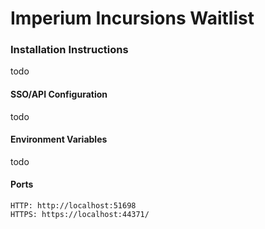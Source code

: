 # Imperium Incursions Waitlist

### Installation Instructions
todo

#### SSO/API Configuration
todo

#### Environment Variables
todo

#### Ports
```
HTTP: http://localhost:51698
HTTPS: https://localhost:44371/
```
